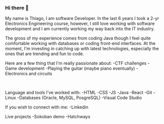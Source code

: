 ### Hi there 👋

My name is Thiago, I am software Developer. In the last 6 years I took a 2-yr Electronics Engineering course, however, I still love working with software development and I am currently working my way back into the IT industry.

The gross of my experience comes from coding Java though I feel quite comfortable working with databases or coding front-end interfaces.
At the moment, I'm investing in catching up with latest technologies, especially the ones that are trending and fun to code.

Here are a few thing that I'm really passionate about:
-CTF challenges
-Game development
-Playing the guitar (maybe piano eventually)
-Electronics and circuits

<br />

Language and tools I've worked with:
-HTML
-CSS
-JS
-Java
-React
-Git
-Linux
-Databases (Oracle, MySQL, PosgreSQL)
-Visual Code Studio

If you wish to connect with me:
-Linkedin

Live projects
-Sokoban demo
-Hatchways
